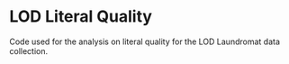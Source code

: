 # LOD Literal Quality
Code used for the analysis on literal quality for the LOD Laundromat data collection.
